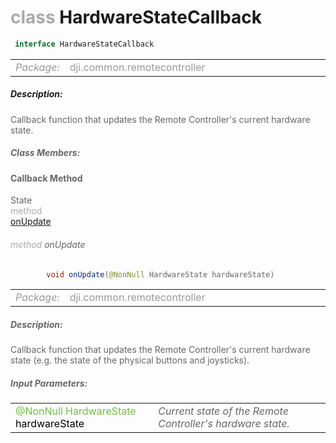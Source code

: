 <div class="article"><h1 ><font color="#AAA">class </font>HardwareStateCallback</h1></div>

~~~java
 interface HardwareStateCallback 
~~~

<html><table class="table-supportedby"><tr valign="top"><td width=15%><font color="#999"><i>Package:</i></td><td width=85%><font color="#999">dji.common.remotecontroller</td></tr></table></html>



##### Description:



<font color="#666">Callback function that updates the Remote Controller's  current hardware state.



##### Class Members:



#### Callback Method

<div class="api-row" id="djiremotecontroller_updatehardwarestate"><div class="api-col left">State</div><div class="api-col middle" style="color:#AAA">method</div><div class="api-col right"><a class="trigger" href="#djiremotecontroller_updatehardwarestate_inline">onUpdate</a></div></div><div class="inline-doc" id="djiremotecontroller_updatehardwarestate_inline"

><div class="article"><h6 ><font color="#AAA">method </font>onUpdate</h6></div>

~~~java
        void onUpdate(@NonNull HardwareState hardwareState)
~~~

<html><table class="table-supportedby"><tr valign="top"><td width=15%><font color="#999"><i>Package:</i></td><td width=85%><font color="#999">dji.common.remotecontroller</td></tr></table></html>



##### Description:



<font color="#666">Callback function that updates the Remote Controller's current hardware state (e.g. the state of the physical buttons and joysticks).



##### Input Parameters:

<html><table class="table-inline-parameters"><tr valign="top"><td><font color="#70BF41">@NonNull HardwareState <font color="#000">hardwareState</td><td><font color="#666"><i>Current state of the Remote Controller's hardware state.</i></td></tr></table></html></div>


